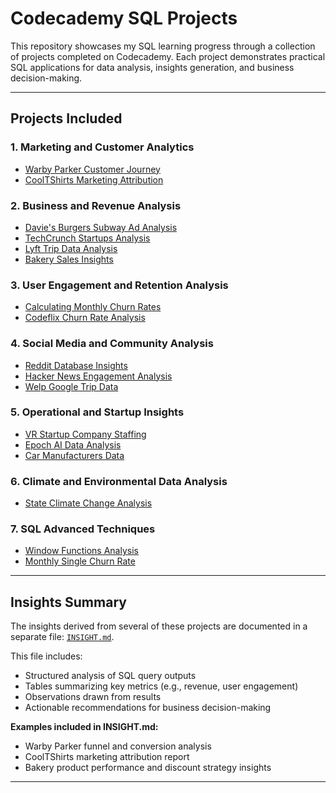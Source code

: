 # Codecademy SQL Projects

This repository showcases my SQL learning progress through a collection of projects completed on Codecademy. Each project demonstrates practical SQL applications for data analysis, insights generation, and business decision-making.

---

## Projects Included

### 1. Marketing and Customer Analytics
- [Warby Parker Customer Journey](projects/marketing_customer_analytics/Warby_Parker_Customer_Journey.sql)
- [CoolTShirts Marketing Attribution](projects/marketing_customer_analytics/CoolTShirts_Attribution.sql)

### 2. Business and Revenue Analysis
- [Davie's Burgers Subway Ad Analysis](projects/business_revenue_analysis/Davies_Burgers_Subway.sql)
- [TechCrunch Startups Analysis](projects/business_revenue_analysis/TechCrunch_Startups.sql)
- [Lyft Trip Data Analysis](projects/business_revenue_analysis/Lyft_Trip_Data.sql)
- [Bakery Sales Insights](projects/business_revenue_analysis/Bakery_Sales_Insights.sql)

### 3. User Engagement and Retention Analysis
- [Calculating Monthly Churn Rates](projects/user_retention_analysis/Monthly_Churn.sql)
- [Codeflix Churn Rate Analysis](projects/user_retention_analysis/Codeflix_Churn.sql)

### 4. Social Media and Community Analysis
- [Reddit Database Insights](projects/social_community_analysis/Reddit_Database.sql)
- [Hacker News Engagement Analysis](projects/social_community_analysis/Hacker_News.sql)
- [Welp Google Trip Data](projects/social_community_analysis/Welp_Trip_Data.sql)

### 5. Operational and Startup Insights
- [VR Startup Company Staffing](projects/operational_startup_analysis/VR_Startup.sql)
- [Epoch AI Data Analysis](projects/operational_startup_analysis/Epoch_AI.sql)
- [Car Manufacturers Data](projects/operational_startup_analysis/Car_Manufacturers.sql)

### 6. Climate and Environmental Data Analysis
- [State Climate Change Analysis](projects/climate_environment/State_Climate_Change.sql)

### 7. SQL Advanced Techniques
- [Window Functions Analysis](projects/advanced_sql/Window_Functions.sql)
- [Monthly Single Churn Rate](projects/advanced_sql/Single_Month_Churn.sql)

---

## Insights Summary

The insights derived from several of these projects are documented in a separate file: [`INSIGHT.md`](INSIGHT.md).

This file includes:
- Structured analysis of SQL query outputs
- Tables summarizing key metrics (e.g., revenue, user engagement)
- Observations drawn from results
- Actionable recommendations for business decision-making

**Examples included in INSIGHT.md:**
- Warby Parker funnel and conversion analysis
- CoolTShirts marketing attribution report
- Bakery product performance and discount strategy insights

---